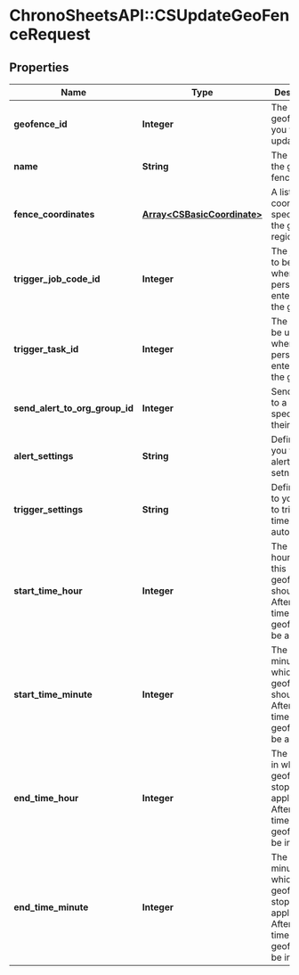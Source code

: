 # ChronoSheetsAPI::CSUpdateGeoFenceRequest

## Properties
Name | Type | Description | Notes
------------ | ------------- | ------------- | -------------
**geofence_id** | **Integer** | The ID of the geofence you want to update | [optional] 
**name** | **String** | The name of the geo fence | [optional] 
**fence_coordinates** | [**Array&lt;CSBasicCoordinate&gt;**](CSBasicCoordinate.md) | A list of coordinates specifying the geofence region | [optional] 
**trigger_job_code_id** | **Integer** | The job code to be used when the person enters/leaves the geofence | [optional] 
**trigger_task_id** | **Integer** | The task to be used when the person enters/leaves the geofence | [optional] 
**send_alert_to_org_group_id** | **Integer** | Send an alert to a user, specified by their user ID | [optional] 
**alert_settings** | **String** | Define when you want the alerts to be setn | [optional] 
**trigger_settings** | **String** | Define how to you want to trigger the timesheet automation | [optional] 
**start_time_hour** | **Integer** | The start hour in which this geofence should apply.  After this time, the geofence will be active. | [optional] 
**start_time_minute** | **Integer** | The start minute in which this geofence should apply.  After this time, the geofence will be active. | [optional] 
**end_time_hour** | **Integer** | The end hour in which this geofence will stop applying.  After this time, the geofence will be inactive. | [optional] 
**end_time_minute** | **Integer** | The end minute in which this geofence will stop applying.  After this time, the geofence will be inactive. | [optional] 


